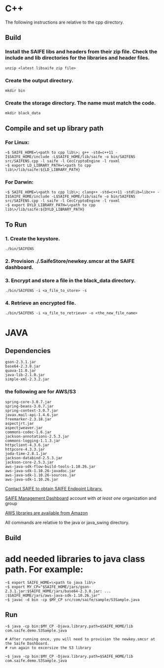 # C++
The following instructions are relative to the cpp directory.

## Build

### Install the SAIFE libs and headers from their zip file. Check the include and lib directories for the libraries and header files.
    unzip <latest libsaife zip file>

### Create the output directory.
    mkdir bin

### Create the storage directory.  The name must match the code.
    mkdir black_data

## Compile and set up library path

### For Linux:
    ~$ SAIFE_HOME=\<path to cpp lib\>; g++ -std=c++11 -I$SAIFE_HOME/include -L$SAIFE_HOME/lib/saife -o bin/SAIFENS src/SAIFENS.cpp -l saife -l CecCryptoEngine -l roxml
    ~$ export LD_LIBRARY_PATH=\<path to cpp lib\>/lib/saife:${LD_LIBRARY_PATH}

### For Darwin:
    ~$ SAIFE_HOME=\<path to cpp lib\>; clang++ -std=c++11 -stdlib=libc++ -I$SAIFE_HOME/include -L$SAIFE_HOME/lib/saife -o bin/SAIFENS src/SAIFENS.cpp -l saife -l CecCryptoEngine -l roxml
    ~$ export DYLD_LIBRARY_PATH=\<path to cpp lib\>/lib/saife:${DYLD_LIBRARY_PATH}

## To Run

### 1. Create the keystore.
    ./bin/SAIFENS

### 2. Provision ./.SaifeStore/newkey.smcsr at the SAIFE dashboard.

### 3. Encrypt and store a file in the black_data directory.
    ./bin/SAIFENS -i <a_file_to_store> -s

### 4. Retrieve an encrypted file.
    ./bin/SAIFENS -i <a_file_to_retrieve> -o <the_new_file_name>




# JAVA
## Dependencies
	gson-2.3.1.jar 
	base64-2.3.8.jar
	quava-11.0.jar
	java-lib-2.1.0.jar 
	simple-xml-2.3.2.jar
### the following are for AWS/S3
	spring-core-3.0.7.jar
	spring-beans-3.0.7.jar
	spring-context-3.0.7.jar
	javax.mail-api-1.4.6.jar
	freemarker-2.3.18.jar
	aspectjrt.jar
	aspectjweaver.jar
	commons-codec-1.6.jar
	jackson-annotations-2.5.3.jar
	commons-logging-1.1.3.jar
	httpclient-4.3.6.jar
	httpcore-4.3.3.jar
	joda-time-2.8.1.jar
	jackson-databind-2.5.3.jar
	jackson-core-2.5.3.jar
	aws-java-sdk-flow-build-tools-1.10.26.jar
	aws-java-sdk-1.10.26-javadoc.jar
	aws-java-sdk-1.10.26-sources.jar
	aws-java-sdk-1.10.26.jar


[Contact SAIFE to obtain SAIFE Endpoint Library.](http://saifeinc.com/company/contact_us/)

[SAIFE Management Dashboard](https://dashboard.saifeinc.com/) account with <i/>at least one</i> organization and group

[AWS libraries are available from Amazon](https://aws.amazon.com/sdk-for-java/)

All commands are relative to the java or java_swing directory.

## Build
# add needed libraries to java class path.  For example:
    ~$ export SAIFE_HOME=\<path to java lib\>
    ~$ export MY_CP="$SAIFE_HOME/jars/gson-2.3.1.jar:$SAIFE_HOME/jars/base64-2.3.8.jar: ... :$SAIFE_HOME/jars/aws-java-sdk-1.10.26.jar"
    ~$ javac -d bin -cp $MY_CP src/com/saife/sample/S3Sample.java

## Run
    ~$ java -cp bin:$MY_CP -Djava.library.path=$SAIFE_HOME/lib com.saife.demo.S3Sample.java

    # After running once, you will need to provision the newkey.smcsr at the Saife Dashboard.  
    # run again to excersize the S3 library

    ~$ java -cp bin:$MY_CP -Djava.library.path=$SAIFE_HOME/lib com.saife.demo.S3Sample.java
